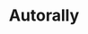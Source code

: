 ---
title: Autorally 
year: Current
term: Fall
members:
    - Byron Boots,
    - Ching-An Cheng,
    - Xinyan Yan
summary: The AutoRally platform is a high-performance testbed for advanced perception and control research. The robot, developed at Georgia Tech, is integrated with ROS and designed as a self contained system that requires no external sensing or computing. The robot is a robust, cost-effective, and safe platform that opens the space of aggressive autonomous off-road driving to researchers and hobbyists. The core software and simulation environment for the platform are publicly available along with tutorials. Build instructions for the chassis and compute box, complete parts list, CAD models, and operating procedures are released in a separate GitHub repository. If you are interested in the platform, fork and test the simulation, check out the documentation, and let us know if you have any questions. 
video: https://www.youtube.com/embed/1AR2-OHCxsQ
picture: /assets/projects/autorally.jpg 
layout: project
links:
    - type: github
      link: https://github.com/autorally/autorally
      text: github
---